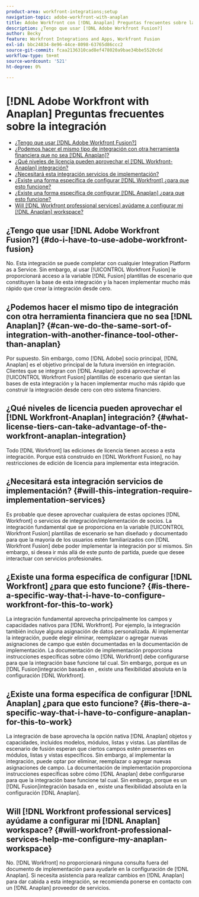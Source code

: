 ```yaml
---
product-area: workfront-integrations;setup
navigation-topic: adobe-workfront-with-anaplan
title: Adobe Workfront con [!DNL Anaplan] Preguntas frecuentes sobre la integración
description: ¿Tengo que usar [!DNL Adobe Workfront Fusion?]
author: Becky
feature: Workfront Integrations and Apps, Workfront Fusion
exl-id: bbc24834-8e96-44ce-8098-63765d86ccc2
source-git-commit: fcaa2136310cad8ef478020a9bae34bbe5520c6d
workflow-type: tm+mt
source-wordcount: '521'
ht-degree: 0%

---
```


# [!DNL Adobe Workfront with Anaplan] Preguntas frecuentes sobre la integración

* [¿Tengo que usar [!DNL Adobe Workfront Fusion?]](#do-i-have-to-use-adobe-workfront-fusion)
* [¿Podemos hacer el mismo tipo de integración con otra herramienta financiera que no sea [!DNL Anaplan]?](#can-we-do-the-same-sort-of-integration-with-another-finance-tool-other-than-anaplan)
* [¿Qué niveles de licencia pueden aprovechar el [!DNL Workfront-Anaplan] integración?](#what-license-tiers-can-take-advantage-of-the-workfront-anaplan-integration)
* [¿Necesitará esta integración servicios de implementación?](#will-this-integration-require-implementation-services)
* [¿Existe una forma específica de configurar [!DNL Workfront] ¿para que esto funcione?](#is-there-a-specific-way-that-i-have-to-configure-workfront-for-this-to-work)
* [¿Existe una forma específica de configurar [!DNL Anaplan] ¿para que esto funcione?](#is-there-a-specific-way-that-i-have-to-configure-anaplan-for-this-to-work)
* [Will [!DNL Workfront professional services] ayúdame a configurar mi [!DNL Anaplan] workspace?](#will-workfront-professional-services-help-me-configure-my-anaplan-workspace)

## ¿Tengo que usar [!DNL Adobe Workfront Fusion?] {#do-i-have-to-use-adobe-workfront-fusion}

No. Esta integración se puede completar con cualquier Integration Platform as a Service. Sin embargo, al usar [!UICONTROL Workfront Fusion] le proporcionará acceso a la variable [!DNL Fusion] plantillas de escenario que constituyen la base de esta integración y la hacen implementar mucho más rápido que crear la integración desde cero.

## ¿Podemos hacer el mismo tipo de integración con otra herramienta financiera que no sea [!DNL Anaplan]? {#can-we-do-the-same-sort-of-integration-with-another-finance-tool-other-than-anaplan}

Por supuesto. Sin embargo, como [!DNL Adobe] socio principal, [!DNL Anaplan] es el objetivo principal de la futura inversión en integración. Clientes que se integran con [!DNL Anaplan] podrá aprovechar el [!UICONTROL Workfront Fusion] plantillas de escenario que sientan las bases de esta integración y la hacen implementar mucho más rápido que construir la integración desde cero con otro sistema financiero.

## ¿Qué niveles de licencia pueden aprovechar el [!DNL Workfront-Anaplan] integración? {#what-license-tiers-can-take-advantage-of-the-workfront-anaplan-integration}

Todo [!DNL Workfront] las ediciones de licencia tienen acceso a esta integración. Porque está construido en [!DNL Workfront Fusion], no hay restricciones de edición de licencia para implementar esta integración.

## ¿Necesitará esta integración servicios de implementación? {#will-this-integration-require-implementation-services}

Es probable que desee aprovechar cualquiera de estas opciones [!DNL Workfront] o servicios de integración/implementación de socios. La integración fundamental que se proporciona en la variable [!UICONTROL Workfront Fusion] plantillas de escenario se han diseñado y documentado para que la mayoría de los usuarios estén familiarizados con [!DNL Workfront Fusion] debe poder implementar la integración por sí mismos. Sin embargo, si desea ir más allá de este punto de partida, puede que desee interactuar con servicios profesionales.

## ¿Existe una forma específica de configurar [!DNL Workfront] ¿para que esto funcione? {#is-there-a-specific-way-that-i-have-to-configure-workfront-for-this-to-work}

La integración fundamental aprovecha principalmente los campos y capacidades nativos para [!DNL Workfront]. Por ejemplo, la integración también incluye alguna asignación de datos personalizada. Al implementar la integración, puede elegir eliminar, reemplazar o agregar nuevas asignaciones de campo que estén documentadas en la documentación de implementación. La documentación de implementación proporciona instrucciones específicas sobre cómo [!DNL Workfront] debe configurarse para que la integración base funcione tal cual. Sin embargo, porque es un [!DNL Fusion]integración basada en , existe una flexibilidad absoluta en la configuración [!DNL Workfront].

## ¿Existe una forma específica de configurar [!DNL Anaplan] ¿para que esto funcione? {#is-there-a-specific-way-that-i-have-to-configure-anaplan-for-this-to-work}

La integración de base aprovecha la opción nativa [!DNL Anaplan] objetos y capacidades, incluidos modelos, módulos, listas y vistas. Las plantillas de escenario de fusión esperan que ciertos campos estén presentes en módulos, listas y vistas específicos. Sin embargo, al implementar la integración, puede optar por eliminar, reemplazar o agregar nuevas asignaciones de campo. La documentación de implementación proporciona instrucciones específicas sobre cómo [!DNL Anaplan] debe configurarse para que la integración base funcione tal cual. Sin embargo, porque es un [!DNL Fusion]integración basada en , existe una flexibilidad absoluta en la configuración [!DNL Anaplan].

## Will [!DNL Workfront professional services] ayúdame a configurar mi [!DNL Anaplan] workspace? {#will-workfront-professional-services-help-me-configure-my-anaplan-workspace}

No. [!DNL Workfront] no proporcionará ninguna consulta fuera del documento de implementación para ayudarle en la configuración de [!DNL Anaplan]. Si necesita asistencia para realizar cambios en [!DNL Anaplan] para dar cabida a esta integración, se recomienda ponerse en contacto con un [!DNL Anaplan] proveedor de servicios.
